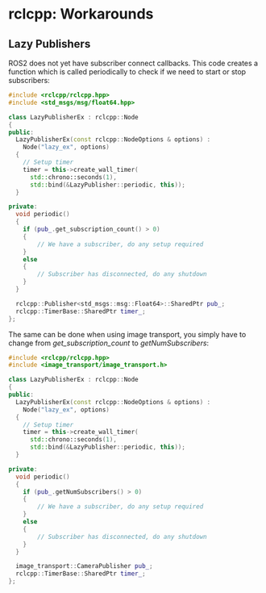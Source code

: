 # rclcpp: Workarounds

## Lazy Publishers

ROS2 does not yet have subscriber connect callbacks. This code creates
a function which is called periodically to check if we need to start
or stop subscribers:

```cpp
#include <rclcpp/rclcpp.hpp>
#include <std_msgs/msg/float64.hpp>

class LazyPublisherEx : rclcpp::Node
{
public:
  LazyPublisherEx(const rclcpp::NodeOptions & options) :
    Node("lazy_ex", options)
  {
    // Setup timer
    timer = this->create_wall_timer(
      std::chrono::seconds(1),
      std::bind(&LazyPublisher::periodic, this));
  }

private:
  void periodic()
  {
    if (pub_.get_subscription_count() > 0)
    {
        // We have a subscriber, do any setup required
    }
    else
    {
        // Subscriber has disconnected, do any shutdown
    }
  }

  rclcpp::Publisher<std_msgs::msg::Float64>::SharedPtr pub_;
  rclcpp::TimerBase::SharedPtr timer_;
};
```

The same can be done when using image transport, you simply
have to change from _get_subscription_count_ to
_getNumSubscribers_:

```cpp
#include <rclcpp/rclcpp.hpp>
#include <image_transport/image_transport.h>

class LazyPublisherEx : rclcpp::Node
{
public:
  LazyPublisherEx(const rclcpp::NodeOptions & options) :
    Node("lazy_ex", options)
  {
    // Setup timer
    timer = this->create_wall_timer(
      std::chrono::seconds(1),
      std::bind(&LazyPublisher::periodic, this));
  }

private:
  void periodic()
  {
    if (pub_.getNumSubscribers() > 0)
    {
        // We have a subscriber, do any setup required
    }
    else
    {
        // Subscriber has disconnected, do any shutdown
    }
  }

  image_transport::CameraPublisher pub_;
  rclcpp::TimerBase::SharedPtr timer_;
};
```